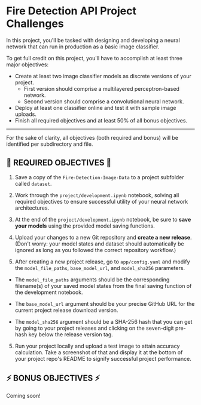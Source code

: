 # Fire Detection API Project Challenges

In this project, you'll be tasked with designing and developing a neural network that can run in production as a basic image classifier.

To get full credit on this project, you'll have to accomplish at least three major objectives:
- Create at least two image classifier models as discrete versions of your project.
    - First version should comprise a multilayered perceptron-based network.
    - Second version should comprise a convolutional neural network.
- Deploy at least one classifier online and test it with sample image uploads.
- Finish all required objectives and at least 50% of all bonus objectives.

---

For the sake of clarity, all objectives (both required and bonus) will be identified per subdirectory and file.

## 📍 REQUIRED OBJECTIVES 📍

1. Save a copy of the `Fire-Detection-Image-Data` to a project subfolder called `dataset`. 

2. Work through the `project/development.ipynb` notebook, solving all required objectives to ensure successful utility of your neural network architectures. 

3. At the end of the `project/development.ipynb` notebook, be sure to **save your models** using the provided model saving functions. 

4. Upload your changes to a new Git repository and **create a new release**. (Don't worry: your model states and dataset should automatically be ignored as long as you followed the correct repository workflow.)

4. After creating a new project release, go to `app/config.yaml` and modify the `model_file_paths`, `base_model_url`, and `model_sha256` parameters. 

- The `model_file_paths` arguments should be the corresponding filename(s) of your saved model states from the final saving function of the development notebook.

- The `base_model_url` argument should be your precise GitHub URL for the current project release download version. 

- The `model_sha256` argument should be a SHA-256 hash that you can get by going to your project releases and clicking on the seven-digit pre-hash key below the release version tag. 

5. Run your project locally and upload a test image to attain accuracy calculation. Take a screenshot of that and display it at the bottom of your project repo's README to signify successful project performance. 

## ⚡️ BONUS OBJECTIVES ⚡️

Coming soon! 